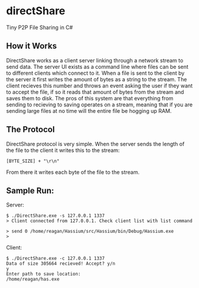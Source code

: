 # directShare
Tiny P2P File Sharing in C#

## How it Works
DirectShare works as a client server linking through a network
stream to send data. The server UI exists as a command line where
files can be sent to different clients which connect to it. When
a file is sent to the client by the server it first writes the
amount of bytes as a string to the stream. The client recieves this
number and throws an event asking the user if they want to accept
the file, if so it reads that amount of bytes from the stream and
saves them to disk. The pros of this system are that everything
from sending to recieving to saving operates on a stream, meaning
that if you are sending large files at no time will the entire file
be hogging up RAM.

## The Protocol
DirectShare protocol is very simple. When the server sends the length
of the file to the client it writes this to the stream:
```
[BYTE_SIZE] + "\r\n"
```

From there it writes each byte of the file to the stream.

## Sample Run:
Server:
```
$ ./DirectShare.exe -s 127.0.0.1 1337
> Client connected from 127.0.0.1. Check client list with list command

> send 0 /home/reagan/Hassium/src/Hassium/bin/Debug/Hassium.exe
>
```

Client:
```
$ ./DirectShare.exe -c 127.0.0.1 1337
Data of size 305664 recieved! Accept? y/n 
y
Enter path to save location: 
/home/reagan/has.exe
```
